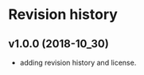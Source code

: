 Revision history
========================

v1.0.0 (2018-10_30)
------------------------

* adding revision history and license.
